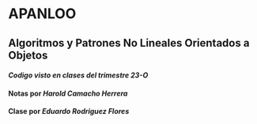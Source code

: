 # APANLOO

## Algoritmos y Patrones No Lineales Orientados a Objetos

#### *Codigo visto en clases del trimestre 23-O*

#### Notas por *Harold Camacho Herrera*

#### Clase por *Eduardo Rodriguez Flores*